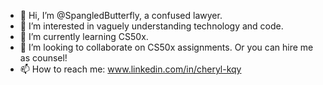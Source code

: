 - 👋 Hi, I’m @SpangledButterfly, a confused lawyer.
- 👀 I’m interested in vaguely understanding technology and code.
- 🌱 I’m currently learning CS50x.
- 💞️ I’m looking to collaborate on CS50x assignments. Or you can hire me as counsel!
- 📫 How to reach me: www.linkedin.com/in/cheryl-kqy

<!---
SpangledButterfly/SpangledButterfly is a ✨ special ✨ repository because its `README.md` (this file) appears on your GitHub profile.
You can click the Preview link to take a look at your changes.
--->
